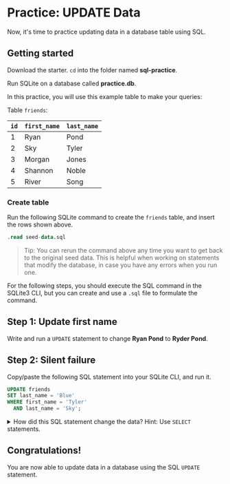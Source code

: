 # Practice: UPDATE Data

Now, it's time to practice updating data in a database table using SQL.

## Getting started

Download the starter. `cd` into the folder named __sql-practice__.

Run SQLite on a database called __practice.db__.

In this practice, you will use this example table to make your queries:

Table `friends`:

| `id` |  `first_name`  |  `last_name`  |
| ---- | -------------- | ------------- |
| 1    | Ryan           | Pond          |
| 2    | Sky            | Tyler         |
| 3    | Morgan         | Jones         |
| 4    | Shannon        | Noble         |
| 5    | River          | Song          |

### Create table

Run the following SQLite command to create the `friends` table, and insert the
rows shown above.

```sql
.read seed-data.sql
```

> Tip: You can rerun the command above any time you want to get back to the
> original seed data. This is helpful when working on statements that modify the
> database, in case you have any errors when you run one.

For the following steps, you should execute the SQL command in the SQLite3 CLI,
but you can create and use a `.sql` file to formulate the command.

## Step 1: Update first name

Write and run a `UPDATE` statement to change **Ryan Pond** to **Ryder Pond**.

## Step 2: Silent failure

Copy/paste the following SQL statement into your SQLite CLI, and run it.

```sql
UPDATE friends
SET last_name = 'Blue'
WHERE first_name = 'Tyler'
  AND last_name = 'Sky';
```

<details>
  <summary>How did this SQL statement change the data? Hint: Use <code>SELECT</code> statements.</summary>
  If you feel like nothing happened, you would be correct. Now, can you fix the statement so it
  will rename <strong>Sky Tyler</strong> to <strong>Sky Blue</strong>?
</details>

## Congratulations!

You are now able to update data in a database using the SQL `UPDATE` statement.